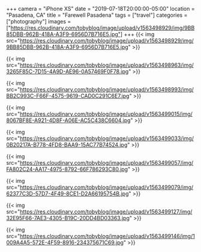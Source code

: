 +++
camera = "iPhone XS"
date = "2019-07-18T20:00:00-05:00"
location = "Pasadena, CA"
title = "Farewell Pasadena"
tags = ["travel"]
categories = ["photography"]
images = ["https://res.cloudinary.com/tobyblog/image/upload/v1563498929/img/9BB85DBB-962B-418A-A3F9-6956D7B716E5.jpg"]
+++
{{< img src="https://res.cloudinary.com/tobyblog/image/upload/v1563498929/img/9BB85DBB-962B-418A-A3F9-6956D7B716E5.jpg" >}}
<!--more-->

{{< img src="https://res.cloudinary.com/tobyblog/image/upload/v1563498963/img/3265F85C-7D15-4A9D-AE96-0A57469F0F78.jpg" >}}

{{< img src="https://res.cloudinary.com/tobyblog/image/upload/v1563498993/img/BB2C993C-F66F-4575-9619-CAD0C291C6E7.jpg" >}}

{{< img src="https://res.cloudinary.com/tobyblog/image/upload/v1563499015/img/8067BF8E-A921-4D8F-A06E-AC5C438C6604.jpg" >}}

{{< img src="https://res.cloudinary.com/tobyblog/image/upload/v1563499033/img/0B20217A-B778-4FD8-BAA9-15AC77B74524.jpg" >}}

{{< img src="https://res.cloudinary.com/tobyblog/image/upload/v1563499057/img/FA802C24-AA17-4975-8792-66F786293C80.jpg" >}}

{{< img src="https://res.cloudinary.com/tobyblog/image/upload/v1563499079/img/62377C3D-57D7-4F49-8CE1-D2A66195754B.jpg" >}}

{{< img src="https://res.cloudinary.com/tobyblog/image/upload/v1563499127/img/32E95F66-7AE3-4305-B19C-20DD4BD03363.jpg" >}}

{{< img src="https://res.cloudinary.com/tobyblog/image/upload/v1563499146/img/1009A4A5-572E-4F59-8916-234375671C69.jpg" >}}
